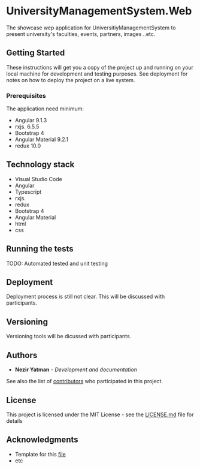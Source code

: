 # UniversityManagementSystem.Web
The showcase wep application for UniversitiyManagementSystem to present university's faculties, events, partners, images ..etc.

## Getting Started

These instructions will get you a copy of the project up and running on your local machine for development and testing purposes. See deployment for notes on how to deploy the project on a live system.

### Prerequisites

The application need minimum:
* Angular 9.1.3
* rxjs. 6.5.5 
* Bootstrap 4
* Angular Material 9.2.1
* redux 10.0

## Technology stack
* Visual Studio Code
* Angular
* Typescript
* rxjs.
* redux
* Bootstrap 4
* Angular Material
* html
* css

## Running the tests

TODO: Automated tested and unit testing

## Deployment
Deployment process is still not clear. This will be discussed with participants.

## Versioning

Versioning tools will be dicussed with participants. 

## Authors

* **Nezir Yatman** - *Development and documentation* 

See also the list of [contributors](https://github.com/KurdishITProfessionals/UniversityManagementSystem.Web/contributors) who participated in this project.

## License

This project is licensed under the MIT License - see the [LICENSE.md](LICENSE.md) file for details

## Acknowledgments

* Template for this [file](https://gist.github.com/PurpleBooth/109311bb0361f32d87a2)
* etc
